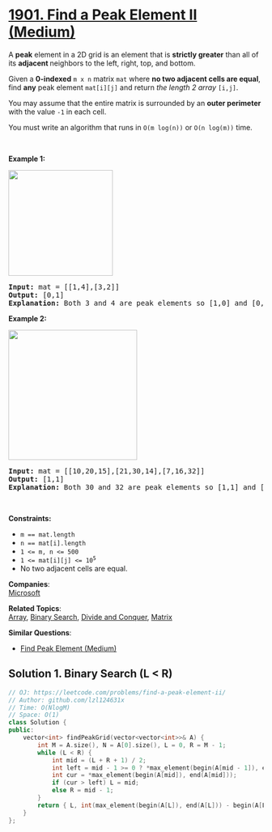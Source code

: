 # [1901. Find a Peak Element II (Medium)](https://leetcode.com/problems/find-a-peak-element-ii/)

<p>A <strong>peak</strong> element in a 2D grid is an element that is <strong>strictly greater</strong> than all of its <strong>adjacent </strong>neighbors to the left, right, top, and bottom.</p>

<p>Given a <strong>0-indexed</strong> <code>m x n</code> matrix <code>mat</code> where <strong>no two adjacent cells are equal</strong>, find <strong>any</strong> peak element <code>mat[i][j]</code> and return <em>the length 2 array </em><code>[i,j]</code>.</p>

<p>You may assume that the entire matrix is surrounded by an <strong>outer perimeter</strong> with the value <code>-1</code> in each cell.</p>

<p>You must write an algorithm that runs in <code>O(m log(n))</code> or <code>O(n log(m))</code> time.</p>

<p>&nbsp;</p>
<p><strong>Example 1:</strong></p>

<p><img alt="" src="https://assets.leetcode.com/uploads/2021/06/08/1.png" style="width: 206px; height: 209px;"></p>

<pre><strong>Input:</strong> mat = [[1,4],[3,2]]
<strong>Output:</strong> [0,1]
<strong>Explanation:</strong>&nbsp;Both 3 and 4 are peak elements so [1,0] and [0,1] are both acceptable answers.
</pre>

<p><strong>Example 2:</strong></p>

<p><strong><img alt="" src="https://assets.leetcode.com/uploads/2021/06/07/3.png" style="width: 254px; height: 257px;"></strong></p>

<pre><strong>Input:</strong> mat = [[10,20,15],[21,30,14],[7,16,32]]
<strong>Output:</strong> [1,1]
<strong>Explanation:</strong>&nbsp;Both 30 and 32 are peak elements so [1,1] and [2,2] are both acceptable answers.
</pre>

<p>&nbsp;</p>
<p><strong>Constraints:</strong></p>

<ul>
	<li><code>m == mat.length</code></li>
	<li><code>n == mat[i].length</code></li>
	<li><code>1 &lt;= m, n &lt;= 500</code></li>
	<li><code>1 &lt;= mat[i][j] &lt;= 10<sup>5</sup></code></li>
	<li>No two adjacent cells are equal.</li>
</ul>


**Companies**:  
[Microsoft](https://leetcode.com/company/microsoft)

**Related Topics**:  
[Array](https://leetcode.com/tag/array/), [Binary Search](https://leetcode.com/tag/binary-search/), [Divide and Conquer](https://leetcode.com/tag/divide-and-conquer/), [Matrix](https://leetcode.com/tag/matrix/)

**Similar Questions**:
* [Find Peak Element (Medium)](https://leetcode.com/problems/find-peak-element/)

## Solution 1. Binary Search (L < R)

```cpp
// OJ: https://leetcode.com/problems/find-a-peak-element-ii/
// Author: github.com/lzl124631x
// Time: O(NlogM)
// Space: O(1)
class Solution {
public:
    vector<int> findPeakGrid(vector<vector<int>>& A) {
        int M = A.size(), N = A[0].size(), L = 0, R = M - 1;
        while (L < R) {
            int mid = (L + R + 1) / 2;
            int left = mid - 1 >= 0 ? *max_element(begin(A[mid - 1]), end(A[mid - 1])) : -1;
            int cur = *max_element(begin(A[mid]), end(A[mid]));
            if (cur > left) L = mid;
            else R = mid - 1;
        }
        return { L, int(max_element(begin(A[L]), end(A[L])) - begin(A[L])) };
    }
};
```